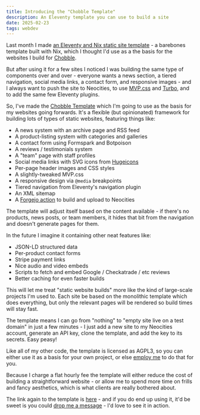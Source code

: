 ```yaml
---
title: Introducing the "Chobble Template"
description: An Eleventy template you can use to build a site
date: 2025-02-23
tags: webdev
---
```


Last month I made [an Eleventy and Nix static site template](/blog/25-02-16-template-for-eleventy-site-with-nix/) - a barebones template built with Nix, which I thought I'd use as a the basis for the websites I build for [Chobble](https://chobble.com).

But after using it for a few sites I noticed I was building the same type of components over and over - everyone wants a news section, a tiered navigation, social media links, a contact form, and responsive images - and I always want to push the site to Neocities, to use [MVP.css](https://andybrewer.github.io/mvp/) and [Turbo](https://turbo.hotwired.dev/), and to add the same few Eleventy plugins.

So, I've made the [Chobble Template](https://git.chobble.com/chobble/chobble-template) which I'm going to use as the basis for my websites going forwards. It's a flexible (but opinionated) framework for building lots of types of static websites, featuring things like:

- A news system with an archive page and RSS feed
- A product-listing system with categories and galleries
- A contact form using Formspark and Botpoison
- A reviews / testimonials system
- A "team" page with staff profiles
- Social media links with SVG icons from [Hugeicons](https://icon-sets.iconify.design/hugeicons/)
- Per-page header images and CSS styles
- A slightly-tweaked MVP.css
- A responsive design via `@media` breakpoints
- Tiered navigation from Eleventy's navigation plugin
- An XML sitemap
- A [Forgejo action](https://git.chobble.com/chobble/chobble-template/src/branch/main/.forgejo/workflows/neocities.yaml) to build and upload to Neocities

The template will adjust itself based on the content available - if there's no products, news posts, or team members, it hides that bit from the navigation and doesn't generate pages for them.

In the future I imagine it containing other neat features like:

- JSON-LD structured data
- Per-product contact forms
- Stripe payment links
- Nice audio and video embeds
- Scripts to fetch and embed Google / Checkatrade / etc reviews
- Better caching for even faster builds

This will let me treat "static website builds" more like the kind of large-scale projects I'm used to. Each site be based on the monolithic template which does everything, but only the relevant pages will be rendered so build times will stay fast.

The template means I can go from "nothing" to "empty site live on a test domain" in just a few minutes - I just add a new site to my Neocities account, generate an API key, clone the template, and add the key to its secrets. Easy peasy!

Like all of my other code, the template is licensed as AGPL3, so you can either use it as a basis for your own project, or else [employ me](https://chobble.com) to do that for you.

Because I charge a flat hourly fee the template will either reduce the cost of building a straightforward website - or allow me to spend more time on frills and fancy aesthetics, which is what clients are really bothered about.

The link again to the template is [here](https://git.chobble.com/chobble/chobble-template) - and if you do end up using it, it'd be sweet is you could [drop me a message](https://chobble.com/contact/) - I'd love to see it in action.
